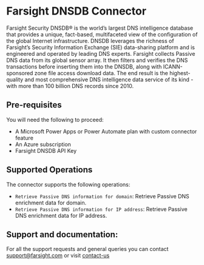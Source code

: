 # Farsight DNSDB Connector

Farsight Security DNSDB® is the world’s largest DNS intelligence database that provides a unique, fact-based, multifaceted view of the configuration of the global Internet infrastructure. DNSDB leverages the richness of Farsight’s Security Information Exchange (SIE) data-sharing platform and is engineered and operated by leading DNS experts. Farsight collects Passive DNS data from its global sensor array. It then filters and verifies the DNS transactions before inserting them into the DNSDB, along with ICANN-sponsored zone file access download data. The end result is the highest-quality and most comprehensive DNS intelligence data service of its kind - with more than 100 billion DNS records since 2010.

## Pre-requisites
You will need the following to proceed:
* A Microsoft Power Apps or Power Automate plan with custom connector feature
* An Azure subscription
* Farsight DNSDB API Key

## Supported Operations
The connector supports the following operations:
* `Retrieve Passive DNS information for domain`: Retrieve Passive DNS enrichment data for domain.
* `Retrieve Passive DNS information for IP address`: Retrieve Passive DNS enrichment data for IP address.

## Support and documentation: 
For all the support requests and general queries you can contact support@farsight.com or visit [contact-us](https://www.farsightsecurity.com/about-farsight-security/contacts/)
